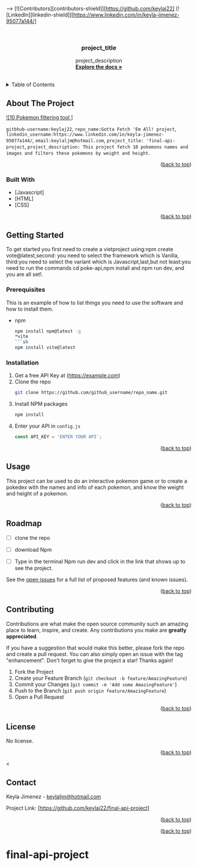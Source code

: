 <a name="readme-top"></a>

-->
[![Contributors][contributors-shield]][https://github.com/keylaj22]
[![LinkedIn][linkedin-shield]][https://www.linkedin.com/in/keyla-jimenez-95077a144/]




<br />
<div align="center">
  <a href="https://github.com/keylaj22/final-api-project">
  </a>

<h3 align="center">project_title</h3>

  <p align="center">
    project_description
    <br />
    <a href=" https://github.com/keylaj22/final-api-project"><strong>Explore the docs »</strong></a>
    <br />
    <br />
  </p>
</div>




<details>
  <summary>Table of Contents</summary>
  <ol>
    <li>
      <a href="#about-the-project">About The Project</a>
      <ul>
        <li><a href="#built-with">Built With</a></li>
      </ul>
    </li>
    <li>
      <a href="#getting-started">Getting Started</a>
      <ul>
        <li><a href="#prerequisites">Prerequisites</a></li>
        <li><a href="#installation">Installation</a></li>
      </ul>
    </li>
    <li><a href="#usage">Usage</a></li>
    <li><a href="#roadmap">Roadmap</a></li>
    <li><a href="#contributing">Contributing</a></li>
    <li><a href="#license">License</a></li>
    <li><a href="#contact">Contact</a></li>
    <li><a href="#acknowledgments">Acknowledgments</a></li>
  </ol>
</details>




## About The Project

[![10 Pokemon filtering tool ]](https://lh3.googleusercontent.com/pw/ABLVV86QC5EcRAOqNkRYriwvbLeaELwrRYYeFx5NeTwokEr44Z-oTJDmrUNPkSVBFsoLjS8BudMYpL3z8HPY23FqgJUmBcBf-uabM-txyRBaZEa4bp07L1r4=w2400)

`gitbhub-username:keylaj22`, `repo_name:Gotta Fetch 'Em All! project`,  `linkedin_username:https://www.linkedin.com/in/keyla-jimenez-95077a144/`,  `email:keylaljm@hotmail.com`, `project_title: 'final-api-project`, `project_description: This project fetch 10 pokemons names and images and filters these pokemons by weight and height`.

<p align="right">(<a href="#readme-top">back to top</a>)</p>



### Built With

* [Javascript]
* [HTML]
* [CSS]


<p align="right">(<a href="#readme-top">back to top</a>)</p>



## Getting Started

To get started you first need to create a vietproject using:npm create vote@latest,second: you need to select the framework which is Vanilla, third:you need to select the variant which is Javascript,last,but not least:you need to run the commands cd poke-api,npm install and npm run dev, and you are all set!.

### Prerequisites

This is an example of how to list things you need to use the software and how to install them.
* npm
  ```sh
  npm install npm@latest -g
  *vite
  ```sh
  npm install vite@latest


### Installation

1. Get a free API Key at (https://example.com)
2. Clone the repo
   ```sh
   git clone https://github.com/github_username/repo_name.git
   ```
3. Install NPM packages
   ```sh
   npm install
   ```
4. Enter your API in `config.js`
   ```js
   const API_KEY = 'ENTER YOUR API';
   ```

<p align="right">(<a href="#readme-top">back to top</a>)</p>




## Usage

This project can be used to do an interactive pokemon game or to create a pokedex with the names and info of each pokemon, and know the weight and height of a pokemon.


<p align="right">(<a href="#readme-top">back to top</a>)</p>




## Roadmap

- [ ] clone the repo
- [ ] download Npm
- [ ] Type in the terminal Npm run dev and click in the link that shows up to see the project.

    

See the [open issues](https://github.com/github_username/repo_name/issues) for a full list of proposed features (and known issues).

<p align="right">(<a href="#readme-top">back to top</a>)</p>



## Contributing

Contributions are what make the open source community such an amazing place to learn, inspire, and create. Any contributions you make are **greatly appreciated**.

If you have a suggestion that would make this better, please fork the repo and create a pull request. You can also simply open an issue with the tag "enhancement".
Don't forget to give the project a star! Thanks again!

1. Fork the Project
2. Create your Feature Branch (`git checkout -b feature/AmazingFeature`)
3. Commit your Changes (`git commit -m 'Add some AmazingFeature'`)
4. Push to the Branch (`git push origin feature/AmazingFeature`)
5. Open a Pull Request

<p align="right">(<a href="#readme-top">back to top</a>)</p>




## License

No license.

<p align="right">(<a href="#readme-top">back to top</a>)</p>



<
## Contact

Keyla Jimenez - keylaljm@hotmail.com

Project Link: [https://github.com/keylaj22/final-api-project]

<p align="right">(<a href="#readme-top">back to top</a>)</p>





<p align="right">(<a href="#readme-top">back to top</a>)</p>

# final-api-project
